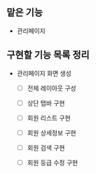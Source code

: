 ## 맡은 기능
- 관리페이지

## 구현할 기능 목록 정리

- 관리페이지 화면 생성

  - [ ] 전체 레이아웃 구성

  - [ ] 상단 탭바 구현

  - [ ] 회원 리스트 구현

  - [ ] 회원 상세정보 구현

  - [ ] 회원 검색 구현
  
  - [ ] 회원 등급 수정 구현